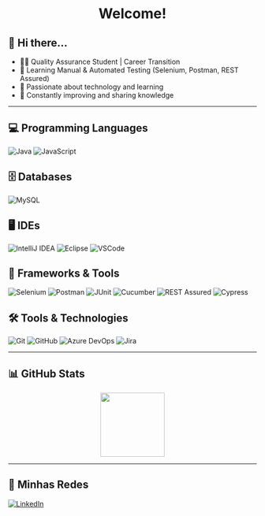 <h1 align="center">Welcome!</h1>

## 👋 Hi there...

- 👨‍💻 Quality Assurance Student | Career Transition  
- 🧪 Learning Manual & Automated Testing (Selenium, Postman, REST Assured)  
- 🧠 Passionate about technology and learning  
- 🔁 Constantly improving and sharing knowledge  

---

## 💻 Programming Languages
![Java](https://img.shields.io/badge/Java-ED8B00?style=flat-square&logo=java&logoColor=white)
![JavaScript](https://img.shields.io/badge/JavaScript-F7DF1E?style=flat-square&logo=javascript&logoColor=black)


## 🗄️ Databases
![MySQL](https://img.shields.io/badge/MySQL-00000F?style=flat-square&logo=mysql&logoColor=white)


## 🖥️ IDEs
![IntelliJ IDEA](https://img.shields.io/badge/IntelliJIDEA-000000?style=flat-square&logo=intellijidea&logoColor=white)
![Eclipse](https://img.shields.io/badge/Eclipse-2C2255?style=flat-square&logo=eclipse&logoColor=white)
![VSCode](https://img.shields.io/badge/VSCode-007ACC?style=flat-square&logo=visualstudiocode&logoColor=white)


## 🧰 Frameworks & Tools
![Selenium](https://img.shields.io/badge/Selenium-43B02A?style=flat-square&logo=selenium&logoColor=white)
![Postman](https://img.shields.io/badge/Postman-FF6C37?style=flat-square&logo=postman&logoColor=white)
![JUnit](https://img.shields.io/badge/JUnit5-25A162?style=flat-square&logo=junit5&logoColor=white)
![Cucumber](https://img.shields.io/badge/Cucumber-23D96C?style=flat-square&logo=cucumber&logoColor=white)
![REST Assured](https://img.shields.io/badge/REST%20Assured-6DB33F?style=flat-square)
![Cypress](https://img.shields.io/badge/-Cypress-17202C?style=flat-square&logo=cypress&logoColor=white)


## 🛠️ Tools & Technologies
![Git](https://img.shields.io/badge/-Git-F05032?style=flat-square&logo=git&logoColor=white)
![GitHub](https://img.shields.io/badge/-GitHub-181717?style=flat-square&logo=github&logoColor=white)
![Azure DevOps](https://img.shields.io/badge/-Azure%20DevOps-0078D7?style=flat-square&logo=azuredevops&logoColor=white)
![Jira](https://img.shields.io/badge/-Jira-0052CC?style=flat-square&logo=jira&logoColor=white)

---

## 📊 GitHub Stats

<div align="center">
  <img src="https://renato-stats.vercel.app/api?username=Renato-Bello&show_icons=true&theme=tokyonight&cache_seconds=21600" height="130">
</div>

---

## 🤝 Minhas Redes 

[![LinkedIn](https://img.shields.io/badge/-LinkedIn-0A66C2?style=flat-square&logo=linkedin&logoColor=white)](https://www.linkedin.com/in/renato-bello/)
